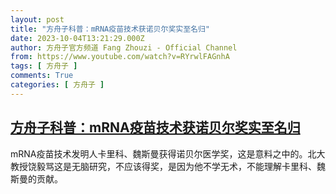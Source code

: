 ```yaml
---
layout: post
title: "方舟子科普：mRNA疫苗技术获诺贝尔奖实至名归"
date: 2023-10-04T13:21:29.000Z
author: 方舟子官方频道 Fang Zhouzi - Official Channel
from: https://www.youtube.com/watch?v=RYrwlFAGnhA
tags: [ 方舟子 ]
comments: True
categories: [ 方舟子 ]
---
```

<!--1696425689000-->
[方舟子科普：mRNA疫苗技术获诺贝尔奖实至名归](https://www.youtube.com/watch?v=RYrwlFAGnhA)
------

<div>
mRNA疫苗技术发明人卡里科、魏斯曼获得诺贝尔医学奖，这是意料之中的。北大教授饶毅骂这是无脑研究，不应该得奖，是因为他不学无术，不能理解卡里科、魏斯曼的贡献。
</div>
